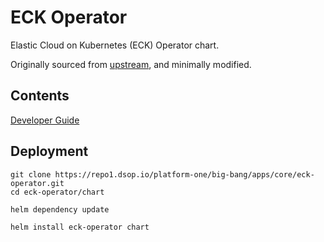 # ECK Operator

Elastic Cloud on Kubernetes (ECK) Operator chart.

Originally sourced from [upstream](https://github.com/elastic/cloud-on-k8s/tree/master/deploy/eck-operator), and minimally modified.

## Contents

[Developer Guide](docs/developer-guide.yaml)

## Deployment
```
git clone https://repo1.dsop.io/platform-one/big-bang/apps/core/eck-operator.git
cd eck-operator/chart

helm dependency update

helm install eck-operator chart 
```


